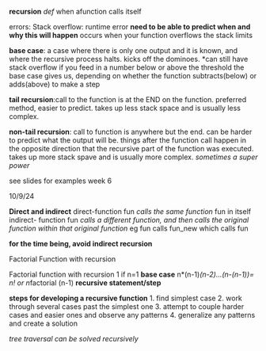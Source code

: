 **recursion**
    *def* when afunction calls itself

errors:
    Stack overflow: runtime error **need to be able to predict when and why this will happen** occurs when your function overflows the stack limits

**base case**: a case where there is only one output and it is known, and where the recursive process halts. kicks off the dominoes.
*can still have stack overflow if you feed in a number below or above the threshold the base case gives us, depending on whether the function subtracts(below) or adds(above) to make a step



**tail recursion**:call to the function is at the END on the function. preferred method, easier to predict. takes up less stack space and is usually less complex.

**non-tail recursion**: call to function is anywhere but the end. can be harder to predict what the output will be. things after the function call happen in the opposite direction that the recursive part of the function was executed. takes up more stack spave and is usually more complex. *sometimes a super power*

see slides for examples week 6

10/9/24

**Direct and indirect**
    direct-function fun *calls the same function* fun in itself
    indirect- function fun *calls a different function, and then calls the original function within that original function* eg fun calls fun_new which calls fun 

**for the time being, avoid indirect recursion**

Factorial Function with recursion

Factorial function with recursion
    1 if n=1     **base case**
    n*(n-1)*(n-2)...(n-(n-1))= n!
    or
    n*factorial (n-1) **recursive statement/step**


**steps for developing a recursive function**
    1. find simplest case
    2. work through several cases past the simplest one
    3. attempt to couple harder cases and easier ones and observe any patterns
    4. generalize any patterns and create a solution

*tree traversal can be solved recursively*
